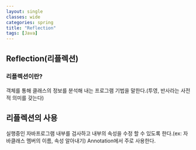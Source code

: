 ```yaml
---
layout: single
classes: wide
categories: spring
title: "Reflection"
tags: [Java]
---
```


## Reflection(리플렉션)

### 리플렉션이란?

객체를 통해 클래스의 정보를 분석해 내는 프로그램 기법을 말한다.(투영, 반사라는 사전적 의미를 갖는다)

## 리플렉션의 사용

실행중인 자바프로그램 내부를 검사하고 내부의 속성을 수정 할 수 있도록 한다.(ex: 자바클래스 멤버의 이름, 속성 알아내기)
Annotation에서 주로 사용한다.
